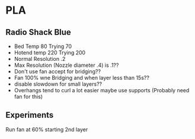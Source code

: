 # PLA
## Radio Shack Blue
* Bed Temp 80 Trying 70
* Hotend temp 220 Trying 200
* Normal Resolution .2
* Max Resolution (Nozzle diameter .4) is .1??
* Don't use fan accept for bridging??
* Fan 100% wne Bridging and when layer less than 15s??
* disable slowdown for small layers??
* Overhangs tend to curl a lot easier maybe use supports (Probably need fan for this)
## Experiments
Run fan at 60% starting 2nd layer
<!--stackedit_data:
eyJoaXN0b3J5IjpbLTE5NzY4NTcxNTFdfQ==
-->